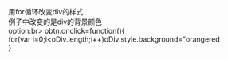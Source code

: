 用for循环改变div的样式<br>例子中改变的是div的背景颜色<br>
option:br>
obtn.onclick=function(){<br>
  for(var i=0;i<oDiv.length;i++)oDiv.style.background="orangered<br>
}
